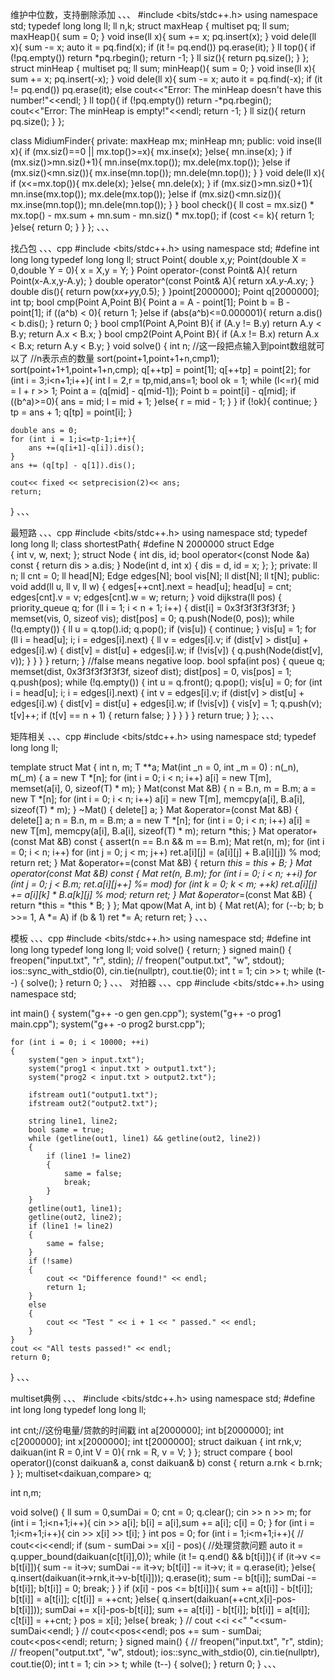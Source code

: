 维护中位数，支持删除添加
、、、
#include <bits/stdc++.h>
using namespace std;
typedef long long ll;
ll n,k;
struct maxHeap
{
    multiset<ll> pq;
    ll sum;
    maxHeap(){
        sum = 0;
    }
    void inse(ll x){
        sum += x;
        pq.insert(x);
    }
    void dele(ll x){
        sum -= x;
        auto it = pq.find(x);
        if (it != pq.end())
            pq.erase(it);
    }
    ll top(){
        if (!pq.empty())
            return *pq.rbegin();
        return -1;
    }
    ll siz(){
        return pq.size();
    }
};
struct minHeap
{
    multiset<ll> pq;
    ll sum;
    minHeap(){
        sum = 0;
    }
    void inse(ll x){
        sum += x;
        pq.insert(-x);
    }
    void dele(ll x){
        sum -= x;
        auto it = pq.find(-x);
        if (it != pq.end())
            pq.erase(it);
        else 
            cout<<"Error: The minHeap doesn't have this number!"<<endl;
    }
    ll top(){
        if (!pq.empty())
            return -*pq.rbegin();
        cout<<"Error: The minHeap is empty!"<<endl;
        return -1;
    }
    ll siz(){
        return pq.size();
    }
};

class MidiumFinder{
    private:
        maxHeap mx;
        minHeap mn;
    public:
        void inse(ll x){
            if (mx.siz()==0 || mx.top()>=x){
                mx.inse(x);
            }else{
                mn.inse(x);
            }
            if (mx.siz()>mn.siz()+1){
                mn.inse(mx.top());
                mx.dele(mx.top());
            }else if (mx.siz()<mn.siz()){
                mx.inse(mn.top());
                mn.dele(mn.top());
            }
        }
        void dele(ll x){
            if (x<=mx.top()){
                mx.dele(x);
            }else{
                mn.dele(x);
            }
            if (mx.siz()>mn.siz()+1){
                mn.inse(mx.top());
                mx.dele(mx.top());
            }else if (mx.siz()<mn.siz()){
                mx.inse(mn.top());
                mn.dele(mn.top());
            }
        }
        bool check(){
            ll cost = mx.siz() * mx.top() - mx.sum + mn.sum - mn.siz() * mx.top();
            if (cost <= k){
                return 1;
            }else{
                return 0;
            }
        }
};
、、、

找凸包
、、、cpp
#include <bits/stdc++.h>
using namespace std;
#define int long long
typedef long long ll;
struct Point{
    double x,y;
    Point(double X = 0,double Y = 0){
        x = X,y = Y;
    }
    Point operator-(const Point& A){
        return Point(x-A.x,y-A.y);
    }
    double operator^(const Point& A){
        return x*A.y-A.x*y;
    }
    double dis(){
        return pow(x*x+y*y,0.5);
    }
}point[2000000];
Point q[2000000];
int tp;
bool cmp(Point A,Point B){
    Point a = A - point[1];
    Point b = B - point[1];
    if ((a^b) < 0){
        return 1;
    }else if (abs(a^b)<=0.000001){
        return a.dis() < b.dis();
    }
    return 0;
}
bool cmp1(Point A,Point B){
    if (A.y != B.y)
        return A.y < B.y;
    return A.x < B.x;
}
bool cmp2(Point A,Point B){
    if (A.x != B.x)
        return A.x < B.x;
    return A.y < B.y;
}
void solve()
{
    int n;
    //这一段把点输入到point数组就可以了
    //n表示点的数量
    sort(point+1,point+1+n,cmp1);
    sort(point+1+1,point+1+n,cmp);
    q[++tp] = point[1];
    q[++tp] = point[2];
    for (int i = 3;i<n+1;i++){
        int l = 2,r = tp,mid,ans=1;
        bool ok = 1;
        while (l<=r){
            mid = l + r >> 1;
            Point a = (q[mid] - q[mid-1]);
            Point b = point[i] - q[mid];
            if ((b^a)>=0){
                ans = mid;
                l = mid + 1;
            }else{
                r = mid - 1;
            }
        }
        if (!ok){
            continue;
        }
        tp = ans + 1;
        q[tp] = point[i];
    }

    double ans = 0;
    for (int i = 1;i<=tp-1;i++){
        ans +=(q[i+1]-q[i]).dis();
    }
    ans += (q[tp] - q[1]).dis();

    cout<< fixed << setprecision(2)<< ans;
    return;
}
、、、

最短路
、、、cpp
#include <bits/stdc++.h>
using namespace std;
typedef long long ll;
class shortestPath{
    #define N 2000000
    struct Edge  
    {
        int v, w, next;
    };
    struct Node
    {
        int dis, id;
        bool operator<(const Node &a) const { return dis > a.dis; }
        Node(int d, int x) { dis = d, id = x; };
    };
    private:
        ll n;
        ll cnt = 0; 
        ll head[N];
        Edge edges[N];
        bool vis[N];
        ll dist[N];
        ll t[N];
    public:
        void add(ll u, ll v, ll w)
        {
            edges[++cnt].next = head[u];
            head[u] = cnt;
            edges[cnt].v = v;
            edges[cnt].w = w;
            return;
        }
        void dijkstra(ll pos)
        {
            priority_queue<Node> q;
            for (ll i = 1; i < n + 1; i++)
            {
                dist[i] = 0x3f3f3f3f3f3f;
            }
            memset(vis, 0, sizeof vis);
            dist[pos] = 0;
            q.push(Node(0, pos));
            while (!q.empty())
            {
                ll u = q.top().id;
                q.pop();
                if (vis[u])
                {
                    continue;
                }
                vis[u] = 1;
                for (ll i = head[u]; i; i = edges[i].next)
                {
                    ll v = edges[i].v;
                    if (dist[v] > dist[u] + edges[i].w)
                    {
                        dist[v] = dist[u] + edges[i].w;
                        if (!vis[v])
                        {
                            q.push(Node(dist[v], v));
                        }
                    }
                }
            }
            return;
        }
        //false means negative loop.
        bool spfa(int pos)
        {
            queue<int> q;
            memset(dist, 0x3f3f3f3f3f3f, sizeof dist);
            dist[pos] = 0, vis[pos] = 1;
            q.push(pos);
            while (!q.empty())
            {
                int u = q.front();
                q.pop();
                vis[u] = 0;
                for (int i = head[u]; i; i = edges[i].next)
                {
                    int v = edges[i].v;
                    if (dist[v] > dist[u] + edges[i].w)
                    {
                        dist[v] = dist[u] + edges[i].w;
                        if (!vis[v])
                        {
                            vis[v] = 1;
                            q.push(v);
                            t[v]++;
                            if (t[v] == n + 1)
                            {
                                return false;
                            }
                        }
                    }
                }
            }
            return true;
        }
};
、、、

矩阵相关
、、、cpp
#include <bits/stdc++.h>
using namespace std;
typedef long long ll;

template <typename T>
struct Mat
{
    int n, m;
    T **a;
    Mat(int _n = 0, int _m = 0) : n(_n), m(_m)
    {
        a = new T *[n];
        for (int i = 0; i < n; i++)
            a[i] = new T[m], memset(a[i], 0, sizeof(T) * m);
    }
    Mat(const Mat &B)
    {
        n = B.n, m = B.m;
        a = new T *[n];
        for (int i = 0; i < n; i++)
            a[i] = new T[m], memcpy(a[i], B.a[i], sizeof(T) * m);
    }
    ~Mat() { delete[] a; }
    Mat &operator=(const Mat &B)
    {
        delete[] a;
        n = B.n, m = B.m;
        a = new T *[n];
        for (int i = 0; i < n; i++)
            a[i] = new T[m], memcpy(a[i], B.a[i], sizeof(T) * m);
        return *this;
    }
    Mat operator+(const Mat &B) const
    { 
        assert(n == B.n && m == B.m);
        Mat ret(n, m);
        for (int i = 0; i < n; i++)
            for (int j = 0; j < m; j++)
                ret.a[i][j] = (a[i][j] + B.a[i][j]) % mod;
        return ret;
    }
    Mat &operator+=(const Mat &B) { return *this = *this + B; }
    Mat operator*(const Mat &B) const
    {
        Mat ret(n, B.m);
        for (int i = 0; i < n; ++i)
            for (int j = 0; j < B.m; ret.a[i][j++] %= mod)
                for (int k = 0; k < m; ++k)
                    ret.a[i][j] += a[i][k] * B.a[k][j] % mod;
        return ret;
    }
    Mat &operator*=(const Mat &B) { return *this = *this * B; }
};
Mat<int> qpow(Mat<int> A, int b)
{
    Mat<int> ret(A);
    for (--b; b; b >>= 1, A *= A)
        if (b & 1)
            ret *= A;
    return ret;
}
、、、

模板
、、、cpp
#include <bits/stdc++.h>
using namespace std;
#define int long long
typedef long long ll;
void solve()
{
    return;
}
signed main()
{
    freopen("input.txt", "r", stdin);
    // freopen("output.txt", "w", stdout);
    ios::sync_with_stdio(0), cin.tie(nullptr), cout.tie(0);
    int t = 1;
    cin >> t;
    while (t--)
    {
        solve();
    }
    return 0;
}
、、、
对拍器
、、、cpp
#include <bits/stdc++.h>
using namespace std;

int main()
{
    system("g++ -o gen gen.cpp");
    system("g++ -o prog1 main.cpp");
    system("g++ -o prog2 burst.cpp");

    for (int i = 0; i < 10000; ++i) 
    {
        system("gen > input.txt");               
        system("prog1 < input.txt > output1.txt"); 
        system("prog2 < input.txt > output2.txt"); 

        ifstream out1("output1.txt");
        ifstream out2("output2.txt");

        string line1, line2;
        bool same = true;
        while (getline(out1, line1) && getline(out2, line2))
        {
            if (line1 != line2)
            {
                same = false;
                break;
            }
        }
        getline(out1, line1);
        getline(out2, line2);
        if (line1 != line2)
        {
            same = false;
        }
        if (!same)
        {
            cout << "Difference found!" << endl;
            return 1;
        }
        else
        {
            cout << "Test " << i + 1 << " passed." << endl;
        }
    }
    cout << "All tests passed!" << endl;
    return 0;
}
、、、


multiset典例
、、、
#include <bits/stdc++.h>
using namespace std;
#define int long long
typedef long long ll;

int cnt;//这份电量/贷款的时间戳
int a[2000000];
int b[2000000];
int c[2000000];
int x[2000000];
int t[2000000];
struct daikuan
{
    int rnk,v;
    daikuan(int R = 0,int V = 0){
        rnk = R, v = V;
    }
};
struct compare {
    bool operator()(const daikuan& a, const daikuan& b) const {
        return a.rnk < b.rnk; 
    }
};
multiset<daikuan,compare> q;

int n,m;

void solve()
{
    ll sum = 0,sumDai = 0;
    cnt = 0;
    q.clear();
    cin >> n >> m;
    for (int i = 1;i<n+1;i++){
        cin >> a[i];
        b[i] = a[i],sum += a[i];
        c[i] = 0;
    }
    for (int i = 1;i<m+1;i++){
        cin >> x[i] >> t[i];
    }
    int pos = 0;
    for (int i = 1;i<m+1;i++){
        // cout<<i<<endl;
        if (sum - sumDai >= x[i] - pos){
            //处理贷款问题
            auto it = q.upper_bound(daikuan(c[t[i]],0));
            while (it != q.end() && b[t[i]]){
                if (it->v <= b[t[i]]){
                    sum -= it->v;
                    sumDai -= it->v;
                    b[t[i]] -= it->v;
                    it = q.erase(it);
                }else{
                    q.insert(daikuan(it->rnk,it->v-b[t[i]]));
                    q.erase(it);
                    sum -= b[t[i]];
                    sumDai -= b[t[i]];
                    b[t[i]] = 0;
                    break;
                }
            }
            if (x[i] - pos <= b[t[i]]){
                sum += a[t[i]] - b[t[i]];
                b[t[i]] = a[t[i]];
                c[t[i]] = ++cnt;
            }else{
                q.insert(daikuan(++cnt,x[i]-pos-b[t[i]]));
                sumDai += x[i]-pos-b[t[i]];
                sum += a[t[i]] - b[t[i]];
                b[t[i]] = a[t[i]];
                c[t[i]] = ++cnt;
            }
            pos = x[i];
        }else{
            break;
        }
        // cout <<i <<" "<<sum-sumDai<<endl;
    }
    // cout<<pos<<endl;
    pos += sum - sumDai;
    cout<<pos<<endl;
    return;
}
signed main()
{
    // freopen("input.txt", "r", stdin);
    // freopen("output.txt", "w", stdout);
    ios::sync_with_stdio(0), cin.tie(nullptr), cout.tie(0);
    int t = 1;
    cin >> t;
    while (t--)
    {
        solve();
    }
    return 0;
}
、、、
